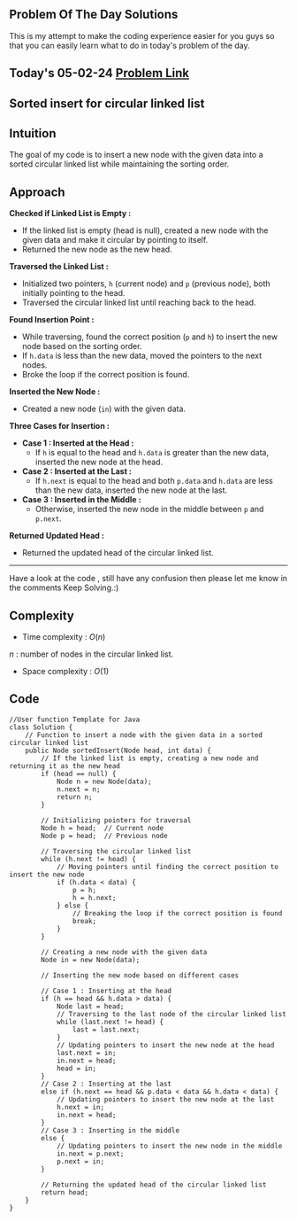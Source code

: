 ## Problem Of The Day Solutions

This is my attempt to make the coding experience easier for you guys so that you can easily learn what to do in today's problem of the day.

## Today's 05-02-24 [Problem Link](https://www.geeksforgeeks.org/problems/sorted-insert-for-circular-linked-list/1)
## Sorted insert for circular linked list

## Intuition

The goal of my code is to insert a new node with the given data into a sorted circular linked list while maintaining the sorting order.

## Approach

**Checked if Linked List is Empty :**
   - If the linked list is empty (head is null), created a new node with the given data and make it circular by pointing to itself.
   - Returned the new node as the new head.

**Traversed the Linked List :**
   - Initialized two pointers, `h` (current node) and `p` (previous node), both initially pointing to the head.
   - Traversed the circular linked list until reaching back to the head.

**Found Insertion Point :**
   - While traversing, found the correct position (`p` and `h`) to insert the new node based on the sorting order.
   - If `h.data` is less than the new data, moved the pointers to the next nodes.
   - Broke the loop if the correct position is found.

**Inserted the New Node :**
   - Created a new node (`in`) with the given data.

**Three Cases for Insertion :**
   - **Case 1 : Inserted at the Head :**
      - If `h` is equal to the head and `h.data` is greater than the new data, inserted the new node at the head.
   - **Case 2 : Inserted at the Last :**
      - If `h.next` is equal to the head and both `p.data` and `h.data` are less than the new data, inserted the new node at the last.
   - **Case 3 : Inserted in the Middle :**
      - Otherwise, inserted the new node in the middle between `p` and `p.next`.

**Returned Updated Head :**
   - Returned the updated head of the circular linked list.

---
Have a look at the code , still have any confusion then please let me know in the comments
Keep Solving.:)

## Complexity
- Time complexity : $O(n)$
<!-- Add your time complexity here, e.g. $$O())$$ -->

$n$ : number of nodes in the circular linked list.

- Space complexity : $O(1)$ 
<!-- Add your space complexity here, e.g. $$O(n)$$ -->

## Code 

```
//User function Template for Java
class Solution {
    // Function to insert a node with the given data in a sorted circular linked list
    public Node sortedInsert(Node head, int data) {
        // If the linked list is empty, creating a new node and returning it as the new head
        if (head == null) {
            Node n = new Node(data);
            n.next = n;
            return n;
        }
        
        // Initializing pointers for traversal
        Node h = head;  // Current node
        Node p = head;  // Previous node
        
        // Traversing the circular linked list
        while (h.next != head) {
            // Moving pointers until finding the correct position to insert the new node
            if (h.data < data) {
                p = h;
                h = h.next;
            } else {
                // Breaking the loop if the correct position is found
                break;
            }
        }
        
        // Creating a new node with the given data
        Node in = new Node(data);
        
        // Inserting the new node based on different cases
        
        // Case 1 : Inserting at the head
        if (h == head && h.data > data) {
            Node last = head;
            // Traversing to the last node of the circular linked list
            while (last.next != head) {
                last = last.next;
            }
            // Updating pointers to insert the new node at the head
            last.next = in;
            in.next = head;
            head = in;
        }
        // Case 2 : Inserting at the last
        else if (h.next == head && p.data < data && h.data < data) {
            // Updating pointers to insert the new node at the last
            h.next = in;
            in.next = head;
        }
        // Case 3 : Inserting in the middle
        else {
            // Updating pointers to insert the new node in the middle
            in.next = p.next;
            p.next = in;
        }
        
        // Returning the updated head of the circular linked list
        return head;
    }
}
```

